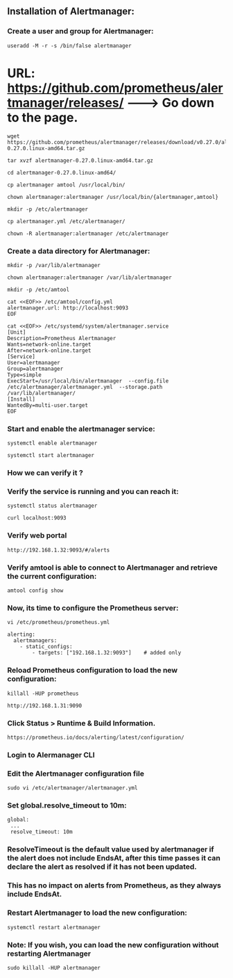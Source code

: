 ## Installation of Alertmanager:

### Create a user and group for Alertmanager:
```
useradd -M -r -s /bin/false alertmanager
```

# URL: https://github.com/prometheus/alertmanager/releases/        ---> Go down to the page.
```
wget https://github.com/prometheus/alertmanager/releases/download/v0.27.0/alertmanager-0.27.0.linux-amd64.tar.gz
```

```
tar xvzf alertmanager-0.27.0.linux-amd64.tar.gz 
```

```
cd alertmanager-0.27.0.linux-amd64/
```

```
cp alertmanager amtool /usr/local/bin/
```

```
chown alertmanager:alertmanager /usr/local/bin/{alertmanager,amtool}
```

```
mkdir -p /etc/alertmanager
```

```
cp alertmanager.yml /etc/alertmanager/
```

```
chown -R alertmanager:alertmanager /etc/alertmanager
```

### Create a data directory for Alertmanager:

```
mkdir -p /var/lib/alertmanager
```

```
chown alertmanager:alertmanager /var/lib/alertmanager
```

```
mkdir -p /etc/amtool
```

```
cat <<EOF>> /etc/amtool/config.yml
alertmanager.url: http://localhost:9093
EOF
```


```
cat <<EOF>> /etc/systemd/system/alertmanager.service
[Unit]
Description=Prometheus Alertmanager
Wants=network-online.target
After=network-online.target
[Service]
User=alertmanager
Group=alertmanager
Type=simple
ExecStart=/usr/local/bin/alertmanager  --config.file /etc/alertmanager/alertmanager.yml  --storage.path /var/lib/alertmanager/
[Install]
WantedBy=multi-user.target
EOF
```

### Start and enable the alertmanager service:

```
systemctl enable alertmanager
```

```
systemctl start alertmanager
```

### How we can verify it ?

### Verify the service is running and you can reach it:

```
systemctl status alertmanager
```

```
curl localhost:9093
```

### Verify web portal
```
http://192.168.1.32:9093/#/alerts
```


### Verify amtool is able to connect to Alertmanager and retrieve the current configuration:
```
amtool config show
```

### Now, its time to configure the Prometheus server:

```
vi /etc/prometheus/prometheus.yml
```

```
alerting:
  alertmanagers:
    - static_configs:
        - targets: ["192.168.1.32:9093"]    # added only
```


### Reload Prometheus configuration to load the new configuration:
```
killall -HUP prometheus
```

```
http://192.168.1.31:9090
```
### Click Status > Runtime & Build Information.

```
https://prometheus.io/docs/alerting/latest/configuration/
```


### Login to Alermanager CLI

### Edit the Alertmanager configuration file

```
sudo vi /etc/alertmanager/alertmanager.yml
```

### Set global.resolve_timeout to 10m:
```
global:
 ...
 resolve_timeout: 10m
```


### ResolveTimeout is the default value used by alertmanager if the alert does not include EndsAt, after this time passes it can declare the alert as resolved if it has not been updated.
### This has no impact on alerts from Prometheus, as they always include EndsAt.

### Restart Alertmanager to load the new configuration:
```
systemctl restart alertmanager
```

### Note: If you wish, you can load the new configuration without restarting Alertmanager
```
sudo killall -HUP alertmanager
```
